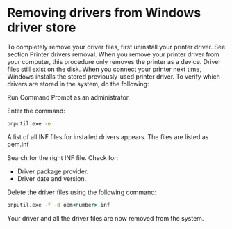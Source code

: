 # Removing drivers from Windows driver store
To completely remove your driver files, first uninstall your printer driver. See section Printer drivers removal. 
When you remove your printer driver from your computer, this procedure only removes the printer as a device. Driver files still exist on the disk. 
When you connect your printer next time, Windows installs the stored previously-used printer driver. To verify which drivers are stored in the system, 
do the following:

Run Command Prompt as an administrator.

Enter the command:
```cmd
pnputil.exe -e
```

A list of all INF files for installed drivers appears. The files are listed as
oem<number>.inf

Search for the right INF file. Check for:
- Driver package provider.
- Driver date and version.

Delete the driver files using the following command:
```cmd
pnputil.exe -f -d oem<number>.inf
```

Your driver and all the driver files are now removed from the system.